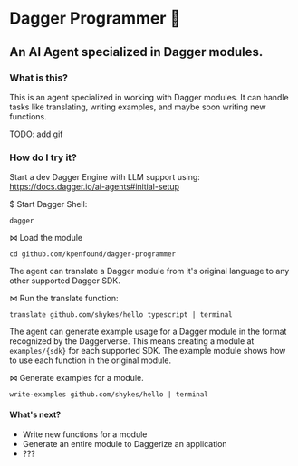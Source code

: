 # Dagger Programmer 🤖

## An AI Agent specialized in Dagger modules.

### What is this?
This is an agent specialized in working with Dagger modules. It can handle tasks like translating, writing examples, and maybe soon writing new functions.

TODO: add gif

### How do I try it?
Start a dev Dagger Engine with LLM support using:
https://docs.dagger.io/ai-agents#initial-setup

$ Start Dagger Shell:
```
dagger
```

⋈ Load the module
```
cd github.com/kpenfound/dagger-programmer
```

The agent can translate a Dagger module from it's original language to any other supported Dagger SDK.

⋈ Run the translate function:
```
translate github.com/shykes/hello typescript | terminal
```

The agent can generate example usage for a Dagger module in the format recognized by the Daggerverse. This means creating a module at `examples/{sdk}` for each supported SDK. The example module shows how to use each function in the original module.

⋈ Generate examples for a module.
```
write-examples github.com/shykes/hello | terminal
```

#### What's next?

- Write new functions for a module
- Generate an entire module to Daggerize an application
- ???
